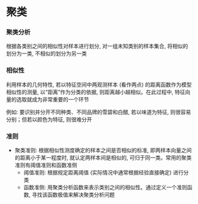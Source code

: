 # 聚类

### 聚类分析

根据各类别之间的相似性对样本进行划分, 对一组未知类别的样本集合, 将相似的划分为一类, 不相似的划分为另一类

### 相似性

利用样本的几何特性, 若以特征空间中两观测样本 (看作两点) 的距离函数作为模型相似性的测量, 以“距离”作为分类的依据, 则距离越小越相似。在此过程中, 特征向量的选取就成为非常重要的一个环节

例如: 要识别并分开不同种类、不同品牌的雪碧和白醋, 若以味道为特征, 则很容易分别；但若以颜色为特征, 则很难分开

### 准则

- 聚类准则: 根据相似性测度确定的样本之间是否相似的标准, 即两样本向量之间的距离小于某一程度时, 就认定两样本间是相似的, 可归于同一类。常用的聚类准则有阈值准则和函数准侧
  - 阈值准则: 根据规定距离阈值 (实际情况中通常根据经验直接确定) 进行分类
  - 函数准侧: 用聚类分析函数来表示类别之间的相似性。通过定义一个准则函数, 寻找该函数极值来解决聚类分析问题
